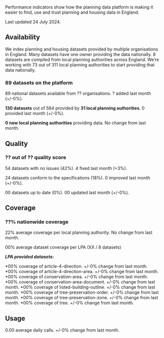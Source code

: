 Performance indicators show how the planning data platform is making it easier to find, use and trust planning and housing data in England.

Last updated 24 July 2024.

## Availability

We index planning and housing datasets provided by multiple organisations in England. Many datasets have one owner providing the data nationally. 8 datasets are compiled from local planning authorities across England. We’re working with 73 out of 311 local planning authorities to start providing that data nationally.

### 89 datasets on the platform

89 national datasets available from ?? organisations. ? added last month (+/-0%).

**130 datasets** out of 584 provided by **31 local planning authorities**. 0 provided last month (+/-0%).

**0 new local planning authorities** providing data. No change from last month.

## Quality

### ?? out of ?? quality score

54 datasets with no issues (42%). 4 fixed last month (+3%).

24 datasets conform to the specifications (18%). 0 improved last month (+/-0%).

00 datasets up to date (0%). 00 updated last month (+/-0%).

## Coverage

### ??% nationwide coverage

22% average coverage per local planning authority. No change from last month.

00% average dataset coverage per LPA (XX / 8 datasets)

***LPA provided datasets:***

*00% coverage of article-4-direction. +/-0% change from last month.
*00% coverage of article-4-direction-area. +/-0% change from last month.
*00% coverage of conservation-area. +/-0% change from last month.
*00% coverage of conservation-area-document. +/-0% change from last month.
*00% coverage of listed-building-outline. +/-0% change from last month.
*00% coverage of tree-preservation-order. +/-0% change from last month.
*00% coverage of tree-preservation-zone. +/-0% change from last month.
*00% coverage of tree. +/-0% change from last month.

## Usage

0.00 average daily calls. +/-0% change from last month.
